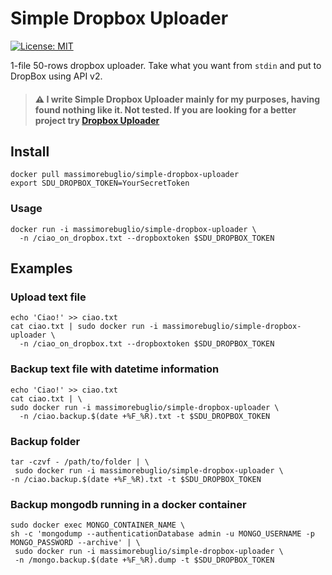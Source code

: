 Simple Dropbox Uploader
===

[![License: MIT](https://img.shields.io/badge/License-MIT-yellow.svg)](https://opensource.org/licenses/MIT)

1-file 50-rows dropbox uploader. Take what you want from `stdin` and put to DropBox using API v2. 


> #### :warning: I write **Simple Dropbox Uploader** mainly for my purposes, having found nothing like it. Not tested. If you are looking for a better project try [Dropbox Uploader](https://github.com/andreafabrizi/Dropbox-Uploader)


## Install
```
docker pull massimorebuglio/simple-dropbox-uploader
export SDU_DROPBOX_TOKEN=YourSecretToken
```

### Usage
```
docker run -i massimorebuglio/simple-dropbox-uploader \
  -n /ciao_on_dropbox.txt --dropboxtoken $SDU_DROPBOX_TOKEN
```

## Examples

### Upload text file
```
echo 'Ciao!' >> ciao.txt
cat ciao.txt | sudo docker run -i massimorebuglio/simple-dropbox-uploader \
  -n /ciao_on_dropbox.txt --dropboxtoken $SDU_DROPBOX_TOKEN
```

### Backup text file with datetime information
```
echo 'Ciao!' >> ciao.txt
cat ciao.txt | \
sudo docker run -i massimorebuglio/simple-dropbox-uploader \
  -n /ciao.backup.$(date +%F_%R).txt -t $SDU_DROPBOX_TOKEN 
```

### Backup folder
```
tar -czvf - /path/to/folder | \
 sudo docker run -i massimorebuglio/simple-dropbox-uploader \
-n /ciao.backup.$(date +%F_%R).txt -t $SDU_DROPBOX_TOKEN 
```

### Backup mongodb running in a docker container
```
sudo docker exec MONGO_CONTAINER_NAME \
sh -c 'mongodump --authenticationDatabase admin -u MONGO_USERNAME -p MONGO_PASSWORD --archive' | \
 sudo docker run -i massimorebuglio/simple-dropbox-uploader \
 -n /mongo.backup.$(date +%F_%R).dump -t $SDU_DROPBOX_TOKEN 
```









